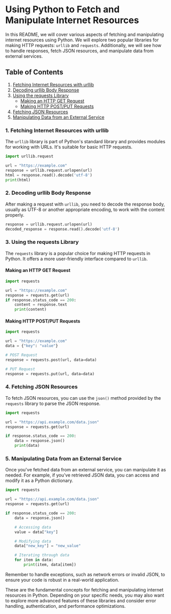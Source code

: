 # Using Python to Fetch and Manipulate Internet Resources

In this README, we will cover various aspects of fetching and manipulating internet resources using Python. We will explore two popular libraries for making HTTP requests: `urllib` and `requests`. Additionally, we will see how to handle responses, fetch JSON resources, and manipulate data from external services.

## Table of Contents
1. [Fetching Internet Resources with urllib](#fetching-internet-resources-with-urllib)
2. [Decoding urllib Body Response](#decoding-urllib-body-response)
3. [Using the requests Library](#using-the-requests-library)
    - [Making an HTTP GET Request](#making-an-http-get-request)
    - [Making HTTP POST/PUT Requests](#making-http-postput-requests)
4. [Fetching JSON Resources](#fetching-json-resources)
5. [Manipulating Data from an External Service](#manipulating-data-from-an-external-service)

### 1. Fetching Internet Resources with urllib
The `urllib` library is part of Python's standard library and provides modules for working with URLs. It's suitable for basic HTTP requests.

```python
import urllib.request

url = "https://example.com"
response = urllib.request.urlopen(url)
html = response.read().decode('utf-8')
print(html)
```

### 2. Decoding urllib Body Response
After making a request with `urllib`, you need to decode the response body, usually as UTF-8 or another appropriate encoding, to work with the content properly.

```python
response = urllib.request.urlopen(url)
decoded_response = response.read().decode('utf-8')
```

### 3. Using the requests Library
The `requests` library is a popular choice for making HTTP requests in Python. It offers a more user-friendly interface compared to `urllib`.

#### Making an HTTP GET Request
```python
import requests

url = "https://example.com"
response = requests.get(url)
if response.status_code == 200:
    content = response.text
    print(content)
```

#### Making HTTP POST/PUT Requests
```python
import requests

url = "https://example.com"
data = {"key": "value"}

# POST Request
response = requests.post(url, data=data)

# PUT Request
response = requests.put(url, data=data)
```

### 4. Fetching JSON Resources
To fetch JSON resources, you can use the `json()` method provided by the `requests` library to parse the JSON response.

```python
import requests

url = "https://api.example.com/data.json"
response = requests.get(url)

if response.status_code == 200:
    data = response.json()
    print(data)
```

### 5. Manipulating Data from an External Service
Once you've fetched data from an external service, you can manipulate it as needed. For example, if you've retrieved JSON data, you can access and modify it as a Python dictionary.

```python
import requests

url = "https://api.example.com/data.json"
response = requests.get(url)

if response.status_code == 200:
    data = response.json()

    # Accessing data
    value = data["key"]

    # Modifying data
    data["new_key"] = "new_value"

    # Iterating through data
    for item in data:
        print(item, data[item])
```

Remember to handle exceptions, such as network errors or invalid JSON, to ensure your code is robust in a real-world application.

These are the fundamental concepts for fetching and manipulating internet resources in Python. Depending on your specific needs, you may also want to explore more advanced features of these libraries and consider error handling, authentication, and performance optimizations.
